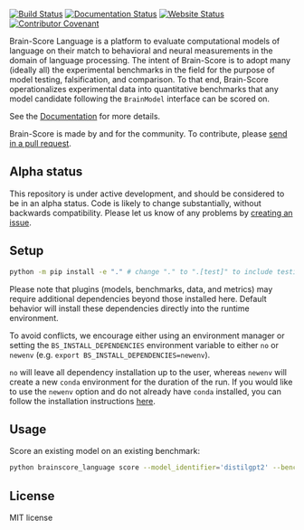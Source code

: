 [![Build Status](https://app.travis-ci.com/brain-score/language.svg?token=vqt7d2yhhpLGwHsiTZvT&branch=main)](https://app.travis-ci.com/brain-score/language)
[![Documentation Status](https://readthedocs.org/projects/brain-score-language/badge/?version=latest)](https://brain-score-language.readthedocs.io/en/latest/?badge=latest)
[![Website Status](https://img.shields.io/website.svg?down_color=red&down_message=offline&up_message=online&url=http%3A%2F%2Fwww.brain-score.org/language)](http://www.brain-score.org/language/)
[![Contributor Covenant](https://img.shields.io/badge/Contributor%20Covenant-2.1-4baaaa.svg)](code_of_conduct.md) 

Brain-Score Language is a platform to evaluate computational models of language on their match to behavioral and neural
measurements in the domain of language processing. The intent of Brain-Score is to adopt many (ideally all) the
experimental benchmarks in the field for the purpose of model testing, falsification, and comparison. To that end,
Brain-Score operationalizes experimental data into quantitative benchmarks that any model candidate following
the `BrainModel` interface can be scored on.

See the [Documentation](https://brain-score-language.readthedocs.io) for more details.

Brain-Score is made by and for the community. To contribute,
please [send in a pull request](https://github.com/brain-score/language/pulls).

## Alpha status
This repository is under active development, and should be considered to be in an alpha status.
Code is likely to change substantially, without backwards compatibility.
Please let us know of any problems by [creating an issue](https://github.com/brain-score/language/issues/new).

## Setup

```bash
python -m pip install -e "." # change "." to ".[test]" to include testing dependencies
```

Please note that plugins (models, benchmarks, data, and metrics) may require additional dependencies beyond those installed here. Default behavior will install these dependencies directly into the runtime environment. 

To avoid conflicts, we encourage either using an environment manager or setting the `BS_INSTALL_DEPENDENCIES` environment variable to either `no` or `newenv` (e.g. `export BS_INSTALL_DEPENDENCIES=newenv`). 

`no` will leave all dependency installation up to the user, whereas `newenv` will create a new `conda` environment for the duration of the run. If you would like to use the `newenv` option and do not already have `conda` installed, you can follow the installation instructions [here](https://docs.conda.io/projects/conda/en/latest/user-guide/install/index.html).

## Usage

Score an existing model on an existing benchmark:

```bash
python brainscore_language score --model_identifier='distilgpt2' --benchmark_identifier='Futrell2018-pearsonr'
```

## License

MIT license
